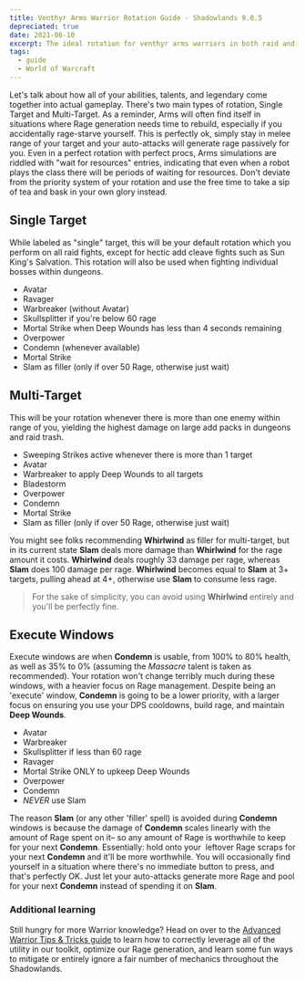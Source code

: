 ```yaml
---
title: Venthyr Arms Warrior Rotation Guide - Shadowlands 9.0.5
depreciated: true
date: 2021-06-10
excerpt: The ideal rotation for venthyr arms warriors in both raid and dungeon environments.
tags:
  - guide
  - World of Warcraft
---
```


Let's talk about how all of your abilities, talents, and legendary come together into actual gameplay. There's two main types of rotation, Single Target and Multi-Target. As a reminder, Arms will often find itself in situations where Rage generation needs time to rebuild, especially if you accidentally rage-starve yourself. This is perfectly ok, simply stay in melee range of your target and your auto-attacks will generate rage passively for you. Even in a perfect rotation with perfect procs, Arms simulations are riddled with "wait for resources" entries, indicating that even when a robot plays the class there will be periods of waiting for resources. Don't deviate from the priority system of your rotation and use the free time to take a sip of tea and bask in your own glory instead.

## Single Target

While labeled as "single" target, this will be your default rotation which you perform on all raid fights, except for hectic add cleave fights such as Sun King's Salvation. This rotation will also be used when fighting individual bosses within dungeons.
- Avatar
- Ravager
- Warbreaker (without Avatar)
- Skullsplitter if you're below 60 rage
- Mortal Strike when Deep Wounds has less than 4 seconds remaining
- Overpower
- Condemn (whenever available)
- Mortal Strike
- Slam as filler (only if over 50 Rage, otherwise just wait)


## Multi-Target
This will be your rotation whenever there is more than one enemy within range of you, yielding the highest damage on large add packs in dungeons and raid trash.
- Sweeping Strikes active whenever there is more than 1 target
- Avatar
- Warbreaker to apply Deep Wounds to all targets
- Bladestorm
- Overpower
- Condemn
- Mortal Strike
- Slam as filler (only if over 50 Rage, otherwise just wait)


You might see folks recommending **Whirlwind** as filler for multi-target, but in its current state **Slam** deals more damage than **Whirlwind** for the rage amount it costs. **Whirlwind** deals roughly 33 damage per rage, whereas **Slam** does 100 damage per rage. **Whirlwind** becomes equal to **Slam** at 3+ targets, pulling ahead at 4+, otherwise use **Slam** to consume less rage.

> For the sake of simplicity, you can avoid using **Whirlwind** entirely and you'll be perfectly fine.

## Execute Windows
Execute windows are when **Condemn** is usable, from 100% to 80% health, as well as 35% to 0% (assuming the *Massacre* talent is taken as recommended). Your rotation won't change terribly much during these windows, with a heavier focus on Rage management. Despite being an 'execute' window, **Condemn** is going to be a lower priority, with a larger focus on ensuring you use your DPS cooldowns, build rage, and maintain **Deep Wounds**.
- Avatar
- Warbreaker
- Skullsplitter if less than 60 rage
- Ravager
- Mortal Strike ONLY to upkeep Deep Wounds
- Overpower
- Condemn
- *NEVER* use Slam

The reason **Slam** (or any other 'filler' spell) is avoided during **Condemn** windows is because the damage of **Condemn** scales linearly with the amount of Rage spent on it– so any amount of Rage is worthwhile to keep for your next **Condemn**. Essentially: hold onto your  leftover Rage scraps for your next **Condemn** and it'll be more worthwhile. You will occasionally find yourself in a situation where there's no immediate button to press, and that's perfectly OK. Just let your auto-attacks generate more Rage and pool for your next **Condemn** instead of spending it on **Slam**.

### Additional learning
Still hungry for more Warrior knowledge? Head on over to the <a href="https://hrothmar.com/guides/advanced-arms-warrior-tips-tricks/">Advanced Warrior Tips &amp; Tricks guide</a> to learn how to correctly leverage all of the utility in our toolkit, optimize our Rage generation, and learn some fun ways to mitigate or entirely ignore a fair number of mechanics throughout the Shadowlands.